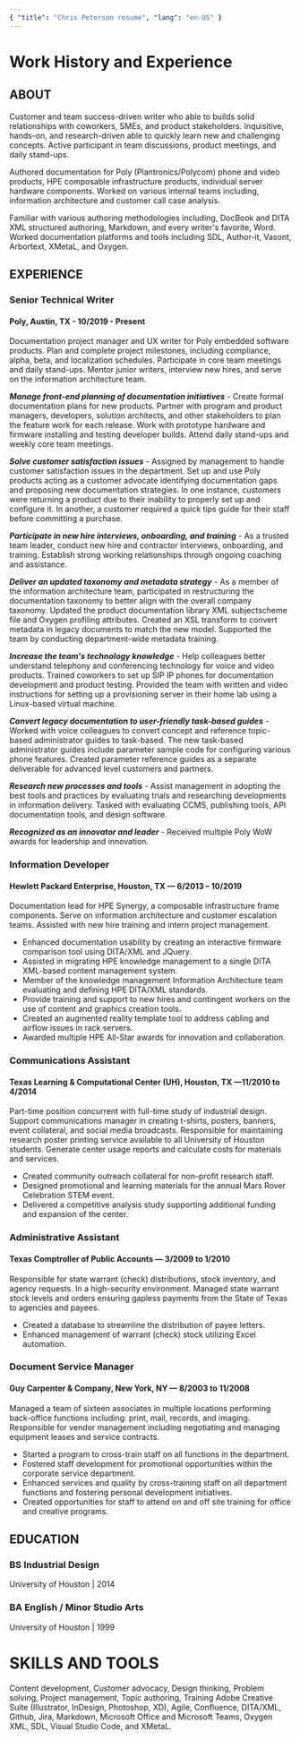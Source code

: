 ```yaml
---
{ "title": "Chris Peterson resume", "lang": "en-US" }
---
```


# Work History and Experience

## ABOUT

Customer and team success-driven writer who able to builds solid relationships with coworkers, SMEs, and product stakeholders. Inquisitive, hands-on, and research-driven able to quickly learn new and challenging concepts. Active participant in team discussions, product meetings, and daily stand-ups.

Authored documentation for Poly (Plantronics/Polycom) phone and video products, HPE composable infrastructure products, individual server hardware components. Worked on various internal teams including, information architecture and customer call case analysis.

Familiar with various authoring methodologies including, DocBook and DITA XML structured authoring, Markdown, and every writer's favorite, Word. Worked documentation platforms and tools including SDL, Author-it, Vasont, Arbortext, XMetaL, and Oxygen.

## EXPERIENCE

### Senior Technical Writer

#### Poly, Austin, TX - 10/2019 - Present

Documentation project manager and UX writer for Poly embedded software products. Plan and complete project milestones, including compliance, alpha, beta, and localization schedules. Participate in core team meetings and daily stand-ups. Mentor junior writers, interview new hires, and serve on the information architecture team.

**_Manage front-end planning of documentation initiatives_** - Create formal documentation plans for new products. Partner with program and product managers, developers, solution architects, and other stakeholders to plan the feature work for each release. Work with prototype hardware and firmware installing and testing developer builds. Attend daily stand-ups and weekly core team meetings.

**_Solve customer satisfaction issues_** - Assigned by management to handle customer satisfaction issues in the department. Set up and use Poly products acting as a customer advocate identifying documentation gaps and proposing new documentation strategies. In one instance, customers were returning a product due to their inability to properly set up and configure it. In another, a customer required a quick tips guide for their staff before committing a purchase.

**_Participate in new hire interviews, onboarding, and training_** - As a trusted team leader, conduct new hire and contractor interviews, onboarding, and training. Establish strong working relationships through ongoing coaching and assistance.

**_Deliver an updated taxonomy and metadata strategy_** - As a member of the information architecture team, participated in restructuring the documentation taxonomy to better align with the overall company taxonomy. Updated the product documentation library XML subjectscheme file and Oxygen profiling attributes. Created an XSL transform to convert metadata in legacy documents to match the new model. Supported the team by conducting department-wide metadata training.

**_Increase the team's technology knowledge_** - Help colleagues better understand telephony and conferencing technology for voice and video products. Trained coworkers to set up SIP IP phones for documentation development and product testing. Provided the team with written and video instructions for setting up a provisioning server in their home lab using a Linux-based virtual machine.

**_Convert legacy documentation to user-friendly task-based guides_** - Worked with voice colleagues to convert concept and reference topic-based administrator guides to task-based. The new task-based administrator guides include parameter sample code for configuring various phone features. Created parameter reference guides as a separate deliverable for advanced level customers and partners.

**_Research new processes and tools_** - Assist management in adopting the best tools and practices by evaluating trials and researching developments in information delivery. Tasked with evaluating CCMS, publishing tools, API documentation tools, and design software.

**_Recognized as an innovator and leader_** - Received multiple Poly WoW awards for leadership and innovation.

### Information Developer

#### Hewlett Packard Enterprise, Houston, TX — 6/2013 – 10/2019

Documentation lead for HPE Synergy, a composable infrastructure frame components. Serve on information architecture and customer escalation teams. Assisted with new hire training and intern project management.

- Enhanced documentation usability by creating an interactive firmware comparison tool using DITA/XML and JQuery.
- Assisted in migrating HPE knowledge management to a single DITA XML-based content management system.
- Member of the knowledge management Information Architecture team evaluating and defining HPE DITA/XML standards.
- Provide training and support to new hires and contingent workers on the use of content and graphics creation tools.
- Created an augmented reality template tool to address cabling and airflow issues in rack servers.
- Awarded multiple HPE All-Star awards for innovation and collaboration.

### Communications Assistant

#### Texas Learning & Computational Center (UH), Houston, TX —11/2010 to 4/2014

Part-time position concurrent with full-time study of industrial design. Support communications manager in creating t-shirts, posters, banners, event collateral, and social media broadcasts. Responsible for maintaining research poster printing service available to all University of Houston students. Generate center usage reports and calculate costs for materials and services.

- Created community outreach collateral for non-profit research staff.
- Designed promotional and learning materials for the annual Mars Rover Celebration STEM event.
- Delivered a competitive analysis study supporting additional funding and expansion of the center.

### Administrative Assistant

#### Texas Comptroller of Public Accounts — 3/2009 to 1/2010

Responsible for state warrant (check) distributions, stock inventory, and agency requests. In a high-security environment. Managed state warrant stock levels and orders ensuring gapless payments from the State of Texas to agencies and payees.

- Created a database to streamline the distribution of payee letters.
- Enhanced management of warrant (check) stock utilizing Excel automation.

### Document Service Manager

#### Guy Carpenter & Company, New York, NY — 8/2003 to 11/2008

Managed a team of sixteen associates in multiple locations performing back-office functions including: print, mail, records, and
imaging. Responsible for vendor management including negotiating and managing equipment leases and service contracts.

- Started a program to cross-train staff on all functions in the department.
- Fostered staff development for promotional opportunities within the corporate service department.
- Enhanced services and quality by cross-training staff on all department functions and fostering personal development initiatives.
- Created opportunities for staff to attend on and off site training for office and creative programs.

## EDUCATION

### BS Industrial Design

University of Houston | 2014

### BA English / Minor Studio Arts

University of Houston | 1999

# SKILLS AND TOOLS

Content development, Customer advocacy, Design thinking, Problem solving, Project management, Topic authoring, Training
Adobe Creative Suite (Illustrator, InDesign, Photoshop, XD), Agile, Confluence, DITA/XML, Github, Jira, Markdown, Microsoft Office and Microsoft Teams, Oxygen XML, SDL, Visual Studio Code, and XMetaL.
